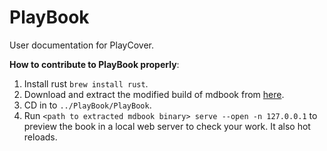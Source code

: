 # PlayBook
User documentation for PlayCover.

**How to contribute to PlayBook properly**:
1. Install rust `brew install rust`.
2. Download and extract the modified build of mdbook from [here](https://github.com/PlayCover/mdBook/releases).
3. CD in to `../PlayBook/PlayBook`.
4. Run `<path to extracted mdbook binary> serve --open -n 127.0.0.1` to preview the book in a local web server to check your work. It also hot reloads.
